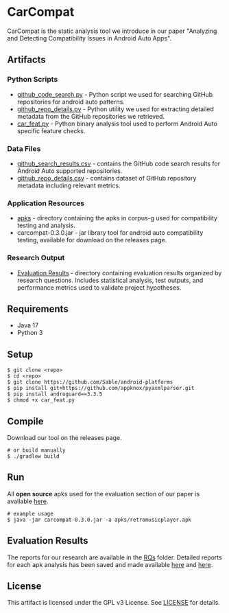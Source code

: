# CarCompat

CarCompat is the static analysis tool we introduce in our paper "Analyzing and Detecting Compatibility Issues in Android Auto Apps".


## Artifacts

### Python Scripts
- [github_code_search.py](/github_code_search.py) - Python script we used for searching GitHub repositories for android auto patterns. 
- [github_repo_details.py](/github_repo_details.py) - Python utility we used for extracting detailed metadata from the GitHub repositories we retrieved.
- [car_feat.py](/car_feat.py) - Python binary analysis tool used to perform Android Auto specific feature checks.

### Data Files
- [github_search_results.csv](/github_search_results.csv) - contains the GitHub code search results for Android Auto supported repositories.
- [github_repo_details.csv](/github_repo_details.csv) - contains dataset of GitHub repository metadata including relevant metrics.

### Application Resources
- [apks](/apks) - directory containing the apks in corpus-g used for compatibility testing and analysis.
- carcompat-0.3.0.jar - jar library tool for android auto compatibility testing, available for download on the releases page.

### Research Output
- [Evaluation Results](/RQs/) - directory containing evaluation results organized by research questions. Includes statistical analysis, test outputs, and performance metrics used to validate project hypotheses.


## Requirements

- Java 17
- Python 3

## Setup

```shell
$ git clone <repo>
$ cd <repo>
$ git clone https://github.com/Sable/android-platforms
$ pip install git+https://github.com/appknox/pyaxmlparser.git
$ pip install androguard==3.3.5
$ chmod +x car_feat.py
```

## Compile

Download our tool on the releases page.

```shell
# or build manually
$ ./gradlew build
```

## Run

All **open source** apks used for the evaluation section of our paper is available [here](apks/).

```shell
# example usage
$ java -jar carcompat-0.3.0.jar -a apks/retromusicplayer.apk
```

## Evaluation Results

The reports for our research are available in the [RQs](/RQs/) folder.
Detailed reports for each apk analysis has been saved and made available [here](RQs/RQ4&5/) and [here](RQs/RQ3/).

## License
This artifact is licensed under the GPL v3 License. See [LICENSE](LICENSE) for details.
